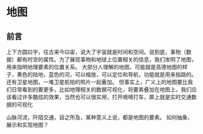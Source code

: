 # 地图

## 前言

上下方圆曰宇，往古来今曰宙，说大了宇宙就是时间和空间。说到底，事物（数据）都有时空的属性。为了展现事物和地球上位置相关的信息，我们发明了地图，用来指明地理要素的位置关系。
大部分人理解的地图，可能就是高德地图的样子，黄色的陆地，蓝色的河，可以缩放，可以定位和导航，功能就是用来指路的。还有卫星地图，一堆卫星航拍的照片一起叠加。
但事实上，广义上的地图要比我们日常看到的要更多，比如地理相关的数据可视化，将要素叠加在地图上，我们应该看过许多酷炫的效果，当然也可以很实用，打开嘀嘀打车，屏上就是实时交通数据的可视化

山脉河流，阡陌交通，目之所及，某种意义上说，都是地图的要素。
如何抽象、展示和实现地图？
